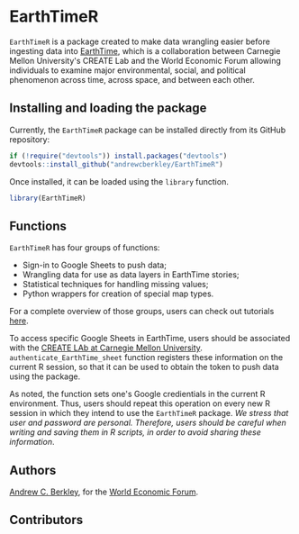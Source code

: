 # EarthTimeR

`EarthTimeR` is a package created to make data wrangling easier before ingesting data into [EarthTime](https://earthtime.org/), which is a collaboration between Carnegie Mellon University's CREATE Lab and the World Economic Forum allowing individuals to examine major environmental, social, and political phenomenon across time, across space, and between each other.

## Installing and loading the package

Currently, the `EarthTimeR` package can be installed directly from its GitHub repository:

```r
if (!require("devtools")) install.packages("devtools")
devtools::install_github("andrewcberkley/EarthTimeR")
```

Once installed, it can be loaded using the `library` function.

```r
library(EarthTimeR)
```

## Functions

`EarthTimeR` has four groups of functions:

* Sign-in to Google Sheets to push data;
* Wrangling data for use as data layers in EarthTime stories;
* Statistical techniques for handling missing values;
* Python wrappers for creation of special map types.

For a complete overview of those groups, users can check out tutorials [here](https://github.com/andrewcberkley/EarthTimeR/blob/master/vignettes/Introduction.md).

To access specific Google Sheets in EarthTime, users should be associated with the [CREATE LAb at Carnegie Mellon University](https://cmucreatelab.org/home). `authenticate_EarthTime_sheet` function registers these information on the current R session, so that it can be used to obtain the token to push data using the package.

As noted, the function sets one's Google credientials in the current R environment. Thus, users should repeat this operation on every new R session in which they intend to use the `EarthTimeR` package. *We stress that user and password are personal. Therefore, users should be careful when writing and saving them in R scripts, in order to avoid sharing these information*.

## Authors

[Andrew C. Berkley](https://github.com/andrewcberkley), for the [World Economic Forum](https://www.weforum.org/).

## Contributors